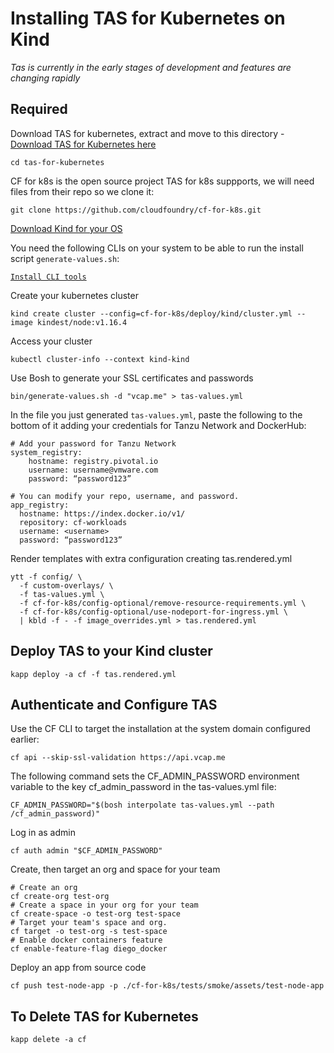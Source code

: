 # Installing TAS for Kubernetes on Kind
*Tas is currently in the early stages of development and features are changing rapidly*

## Required 

Download TAS for kubernetes, extract and move to this directory - [Download TAS for Kubernetes here](https://network.pivotal.io/products/tas-for-kubernetes/)
```
cd tas-for-kubernetes
```
CF for k8s is the open source project TAS for k8s suppports, we will need files from their repo so we clone it:
```
git clone https://github.com/cloudfoundry/cf-for-k8s.git
```

[Download Kind for your OS](https://kind.sigs.k8s.io/docs/user/quick-start/)

You need the following CLIs on your system to be able to run the install script `generate-values.sh`:

[`Install CLI tools`](http://docs-pcf-staging.cfapps.io/tas-kubernetes/0-1/installing-command-line-tools.html)


Create your kubernetes cluster
```
kind create cluster --config=cf-for-k8s/deploy/kind/cluster.yml --image kindest/node:v1.16.4 
```
Access your cluster
```
kubectl cluster-info --context kind-kind
```
Use Bosh to generate your SSL certificates and passwords
```
bin/generate-values.sh -d "vcap.me" > tas-values.yml
```

In the file you just generated  `tas-values.yml`, paste the following to the bottom of it adding your credentials for Tanzu Network and DockerHub: 
```
# Add your password for Tanzu Network
system_registry: 
    hostname: registry.pivotal.io 
    username: username@vmware.com
    password: “password123”

# You can modify your repo, username, and password.
app_registry:
  hostname: https://index.docker.io/v1/
  repository: cf-workloads
  username: <username>
  password: “password123”
```

Render templates with extra configuration creating tas.rendered.yml
```  
ytt -f config/ \
  -f custom-overlays/ \
  -f tas-values.yml \
  -f cf-for-k8s/config-optional/remove-resource-requirements.yml \
  -f cf-for-k8s/config-optional/use-nodeport-for-ingress.yml \
  | kbld -f - -f image_overrides.yml > tas.rendered.yml
```

## Deploy TAS to your Kind cluster

```
kapp deploy -a cf -f tas.rendered.yml
```

## Authenticate and Configure TAS

Use the CF CLI to target the installation at the system domain configured earlier:
```
cf api --skip-ssl-validation https://api.vcap.me
```
The following command sets the CF_ADMIN_PASSWORD environment variable to the key cf_admin_password in the tas-values.yml file:
```
CF_ADMIN_PASSWORD="$(bosh interpolate tas-values.yml --path /cf_admin_password)"
```
Log in as admin
```
cf auth admin "$CF_ADMIN_PASSWORD"
```

Create, then target an org and space for your team
```
# Create an org
cf create-org test-org
# Create a space in your org for your team
cf create-space -o test-org test-space
# Target your team's space and org.
cf target -o test-org -s test-space
# Enable docker containers feature
cf enable-feature-flag diego_docker
```

Deploy an app from source code 
```
cf push test-node-app -p ./cf-for-k8s/tests/smoke/assets/test-node-app
```

## To Delete TAS for Kubernetes
```
kapp delete -a cf
```